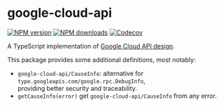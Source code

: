 # google-cloud-api

[![NPM version][npm-image]][npm-url]
[![NPM downloads][downloads-image]][downloads-url]
[![Codecov][codecov-image]][codecov-url]

A TypeScript implementation of [Google Cloud API design].

This package provides some additional definitions,
most notably:

- `google-cloud-api/CauseInfo`: alternative for `type.googleapis.com/google.rpc.DebugInfo`,\
  providing better security and traceability.
- `getCauseInfo(error)` get `google-cloud-api/CauseInfo` from any error.

[Google Cloud API design]: https://cloud.google.com/apis/design/
[codecov-image]: https://codecov.io/gh/unional/google-cloud-api/branch/master/graph/badge.svg
[codecov-url]: https://codecov.io/gh/unional/google-cloud-api
[downloads-image]: https://img.shields.io/npm/dm/google-cloud-api.svg?style=flat
[downloads-url]: https://npmjs.org/package/google-cloud-api
[npm-image]: https://img.shields.io/npm/v/google-cloud-api.svg?style=flat
[npm-url]: https://npmjs.org/package/google-cloud-api
